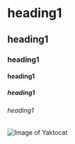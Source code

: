 # heading1
## heading1
### heading1
#### heading1
##### heading1
###### heading1

![Image of Yaktocat](https://octodex.github.com/images/yaktocat.png)
